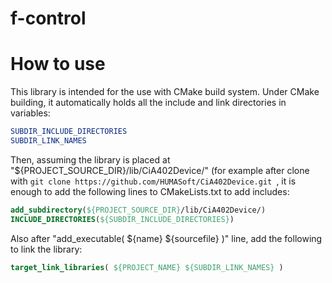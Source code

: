 # f-control

# How to use

This library is intended for the use with CMake build system. Under CMake building, it automatically holds all the include and link directories in variables:

```cmake
SUBDIR_INCLUDE_DIRECTORIES
SUBDIR_LINK_NAMES
```

Then, assuming the library is placed at "${PROJECT_SOURCE_DIR}/lib/CiA402Device/" (for example after clone with ``git clone https://github.com/HUMASoft/CiA402Device.git ``, it is enough to add the following lines to CMakeLists.txt to add includes:

```cmake
add_subdirectory(${PROJECT_SOURCE_DIR}/lib/CiA402Device/)
INCLUDE_DIRECTORIES(${SUBDIR_INCLUDE_DIRECTORIES})
```

Also after "add_executable( ${name} ${sourcefile} )" line, add the following to link the library:

```cmake
target_link_libraries( ${PROJECT_NAME} ${SUBDIR_LINK_NAMES} )
```
